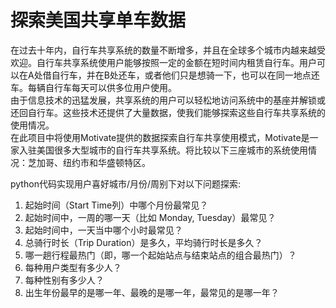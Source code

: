 # 探索美国共享单车数据
在过去十年内，自行车共享系统的数量不断增多，并且在全球多个城市内越来越受欢迎。自行车共享系统使用户能够按照一定的金额在短时间内租赁自行车。用户可以在A处借自行车，并在B处还车，或者他们只是想骑一下，也可以在同一地点还车。每辆自行车每天可以供多位用户使用。<br>
由于信息技术的迅猛发展，共享系统的用户可以轻松地访问系统中的基座并解锁或还回自行车。这些技术还提供了大量数据，使我们能够探索这些自行车共享系统的使用情况。<br>
在此项目中将使用Motivate提供的数据探索自行车共享使用模式，Motivate是一家入驻美国很多大型城市的自行车共享系统。将比较以下三座城市的系统使用情况：芝加哥、纽约市和华盛顿特区。<br>

python代码实现用户喜好城市/月份/周别下对以下问题探索:<br>
1. 起始时间（Start Time列）中哪个月份最常见？<br>
2. 起始时间中，一周的哪一天（比如 Monday, Tuesday）最常见？<br>
3. 起始时间中，一天当中哪个小时最常见？<br>
4. 总骑行时长（Trip Duration）是多久，平均骑行时长是多久？<br>
5. 哪一趟行程最热门（即，哪一个起始站点与结束站点的组合最热门）？<br>
6. 每种用户类型有多少人？<br>
7. 每种性别有多少人？<br>
8. 出生年份最早的是哪一年、最晚的是哪一年，最常见的是哪一年？<br>
